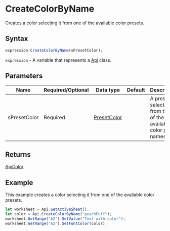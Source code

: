 # CreateColorByName

Creates a color selecting it from one of the available color presets.

## Syntax

```javascript
expression.CreateColorByName(sPresetColor);
```

`expression` - A variable that represents a [Api](../Api.md) class.

## Parameters

| **Name** | **Required/Optional** | **Data type** | **Default** | **Description** |
| ------------- | ------------- | ------------- | ------------- | ------------- |
| sPresetColor | Required | [PresetColor](../../Enumeration/PresetColor.md) |  | A preset selected from the list of the available color preset names. |

## Returns

[ApiColor](../../ApiColor/ApiColor.md)

## Example

This example creates a color selecting it from one of the available color presets.

```javascript editor-
let worksheet = Api.GetActiveSheet();
let color = Api.CreateColorByName("peachPuff");
worksheet.GetRange("A2").SetValue("Text with color");
worksheet.GetRange("A2").SetFontColor(color);
```
